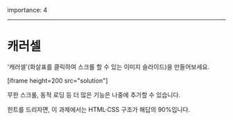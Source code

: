 importance: 4

---

# 캐러셀 

'캐러셀'(화살표를 클릭하여 스크롤 할 수 있는 이미지 슬라이드)을 만들어보세요.

[iframe height=200 src="solution"]

무한 스크롤, 동적 로딩 등 더 많은 기능은 나중에 추가할 수 있습니다. 

힌트를 드리자면, 이 과제에서는 HTML·CSS 구조가 해답의 90%입니다. 